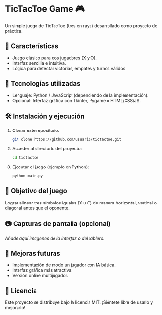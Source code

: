 # TicTacToe Game 🎮

Un simple juego de TicTacToe (tres en raya) desarrollado como proyecto
de práctica.

## 📌 Características

-   Juego clásico para dos jugadores (X y O).
-   Interfaz sencilla e intuitiva.
-   Lógica para detectar victorias, empates y turnos válidos.

## 🚀 Tecnologías utilizadas

-   Lenguaje: Python / JavaScript (dependiendo de la implementación).
-   Opcional: Interfaz gráfica con Tkinter, Pygame o HTML/CSS/JS.

## 🛠 Instalación y ejecución

1.  Clonar este repositorio:

    ``` bash
    git clone https://github.com/usuario/tictactoe.git
    ```

2.  Acceder al directorio del proyecto:

    ``` bash
    cd tictactoe
    ```

3.  Ejecutar el juego (ejemplo en Python):

    ``` bash
    python main.py
    ```

## 🎯 Objetivo del juego

Lograr alinear tres símbolos iguales (X u O) de manera horizontal,
vertical o diagonal antes que el oponente.

## 📷 Capturas de pantalla (opcional)

*Añade aquí imágenes de la interfaz o del tablero.*

## 📌 Mejoras futuras

-   Implementación de modo un jugador con IA básica.
-   Interfaz gráfica más atractiva.
-   Versión online multijugador.

## 📄 Licencia

Este proyecto se distribuye bajo la licencia MIT. ¡Siéntete libre de
usarlo y mejorarlo!
